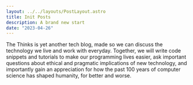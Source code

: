 ```yaml
---
layout: ../../layouts/PostLayout.astro
title: Init Posts
description: A brand new start
date: "2023-04-26"
---
```


The Thinks is yet another tech blog, made so we can discuss the technology we live and work with everyday.
Together, we will write code snippets and tutorials to make our programming lives easier, ask important
questions about ethical and pragmatic implications of new technology, and importantly gain an appreciation
for how the past 100 years of computer science has shaped humanity, for better and worse.

